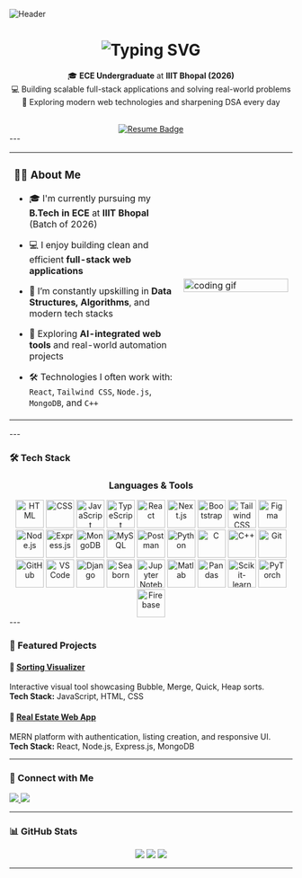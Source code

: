 ![Header](https://capsule-render.vercel.app/api?type=waving&color=gradient&height=100&section=header&text=Hi%2C+I'm+Pranjal+Verma&fontSize=30&fontAlign=50&fontColor=ffffff)

<h1 align="center">
  <img src="https://readme-typing-svg.herokuapp.com/?font=Righteous&size=35&center=true&vCenter=true&width=500&height=70&duration=4000&lines=Welcome+to+my+space+on+GitHub!;+Turning+ideas+into+reality+with+code!" alt="Typing SVG" />
</h1>

<div align="center">
  <p>
    🎓 <strong>ECE Undergraduate</strong> at <strong>IIIT Bhopal (2026)</strong><br/>
    💻 Building scalable full-stack applications and solving real-world problems<br/>
    🚀 Exploring modern web technologies and sharpening DSA every day
  </p>

  <br/>

  <a href="https://drive.google.com/file/d/10nJMLVd7Wjz4IN4SLNnpDIdXJarJ_5MX/view?usp=drive_link" target="_blank">
    <img src="https://img.shields.io/badge/View%20Resume-blue?style=for-the-badge&logo=google-drive" alt="Resume Badge"/>
  </a>
</div>
---

<table>
  <tr>
    <td width="60%">
      
### 👨‍💻 About Me

- 🎓 I'm currently pursuing my **B.Tech in ECE** at **IIIT Bhopal** (Batch of 2026)  
- 💻 I enjoy building clean and efficient **full-stack web applications**  
- 🧠 I’m constantly upskilling in **Data Structures, Algorithms**, and modern tech stacks  
- 🤖 Exploring **AI-integrated web tools** and real-world automation projects  
- 🛠️ Technologies I often work with: `React`, `Tailwind CSS`, `Node.js`, `MongoDB`, and `C++`

    </td>
    <td>
      <img src="https://cdn.dribbble.com/users/1162077/screenshots/3848914/programmer.gif" width="100%" alt="coding gif"/>
    </td>
  </tr>
</table>
---

### 🛠️ Tech Stack

<h3 align="center">Languages & Tools</h3>

<div align="center">
  <img src="https://raw.githubusercontent.com/marwin1991/profile-technology-icons/refs/heads/main/icons/html.png" width="50" title="HTML"/>
  <img src="https://raw.githubusercontent.com/marwin1991/profile-technology-icons/refs/heads/main/icons/css.png" width="50" title="CSS"/>
  <img src="https://raw.githubusercontent.com/marwin1991/profile-technology-icons/refs/heads/main/icons/javascript.png" width="50" title="JavaScript"/>
  <img src="https://raw.githubusercontent.com/marwin1991/profile-technology-icons/refs/heads/main/icons/typescript.png" width="50" title="TypeScript"/>
  <img src="https://upload.wikimedia.org/wikipedia/commons/a/a7/React-icon.svg" width="50" title="React"/>
  <img src="https://raw.githubusercontent.com/marwin1991/profile-technology-icons/refs/heads/main/icons/next_js.png" width="50" title="Next.js"/>
  <img src="https://upload.wikimedia.org/wikipedia/commons/b/b2/Bootstrap_logo.svg" width="50" title="Bootstrap"/>
  <img src="https://upload.wikimedia.org/wikipedia/commons/d/d5/Tailwind_CSS_Logo.svg" width="50" title="Tailwind CSS"/>
  <img src="https://logowik.com/content/uploads/images/figma.jpg" width="50" title="Figma"/>
  <img src="https://upload.wikimedia.org/wikipedia/commons/d/d9/Node.js_logo.svg" width="50" title="Node.js"/>
  <img src="https://upload.wikimedia.org/wikipedia/commons/6/64/Expressjs.png" width="50" title="Express.js"/>
  <img src="https://raw.githubusercontent.com/marwin1991/profile-technology-icons/refs/heads/main/icons/mongodb.png" width="50" title="MongoDB"/>
  <img src="https://1000logos.net/wp-content/uploads/2020/08/MySQL-Logo.jpg" width="50" title="MySQL"/>
  <img src="https://raw.githubusercontent.com/marwin1991/profile-technology-icons/refs/heads/main/icons/postman.png" width="50" title="Postman"/>
  <img src="https://raw.githubusercontent.com/marwin1991/profile-technology-icons/refs/heads/main/icons/python.png" width="50" title="Python"/>
  <img src="https://raw.githubusercontent.com/marwin1991/profile-technology-icons/refs/heads/main/icons/c.png" width="50" title="C"/>
  <img src="https://raw.githubusercontent.com/marwin1991/profile-technology-icons/refs/heads/main/icons/c++.png" width="50" title="C++"/>
  <img src="https://raw.githubusercontent.com/marwin1991/profile-technology-icons/refs/heads/main/icons/git.png" width="50" title="Git"/>
  <img src="https://raw.githubusercontent.com/marwin1991/profile-technology-icons/refs/heads/main/icons/github.png" width="50" title="GitHub"/>
  <img src="https://raw.githubusercontent.com/marwin1991/profile-technology-icons/refs/heads/main/icons/visual_studio_code.png" width="50" title="VS Code"/>
  <img src="https://www.svgrepo.com/show/353657/django-icon.svg" width="50" title="Django"/>
  <img src="https://avatars.githubusercontent.com/u/22799945?s=200&v=4" width="50" title="Seaborn"/>
  <img src="https://raw.githubusercontent.com/marwin1991/profile-technology-icons/refs/heads/main/icons/jupyter_notebook.png" width="50" title="Jupyter Notebook"/>
  <img src="https://upload.wikimedia.org/wikipedia/commons/2/21/Matlab_Logo.png" width="50" title="Matlab"/>
  <img src="https://pandas.pydata.org/static/img/pandas_mark.svg" width="50" title="Pandas"/>
  <img src="https://upload.wikimedia.org/wikipedia/commons/0/05/Scikit_learn_logo_small.svg" width="50" title="Scikit-learn"/>
  <img src="https://upload.wikimedia.org/wikipedia/commons/1/10/PyTorch_logo_icon.svg" width="50" title="PyTorch"/>
  <img src="https://firebase.google.com/downloads/brand-guidelines/PNG/logo-logomark.png" width="50" title="Firebase"/>
</div>
---

### 🌟 Featured Projects

#### 🧩 [Sorting Visualizer](https://github.com/pran-ekaiva006/sorting-project)  
Interactive visual tool showcasing Bubble, Merge, Quick, Heap sorts.  
**Tech Stack:** JavaScript, HTML, CSS

#### 🏡 [Real Estate Web App](https://github.com/pran-ekaiva006/real-estate)  
MERN platform with authentication, listing creation, and responsive UI.  
**Tech Stack:** React, Node.js, Express.js, MongoDB

---

### 🤝 Connect with Me

<p align="left">
  <a href="https://www.linkedin.com/in/pranjal-verma-74954325a/" target="_blank">
    <img src="https://img.shields.io/badge/LinkedIn-0A66C2?style=flat&logo=linkedin&logoColor=white"/>
  </a>
  <a href="mailto:pranjalverma975@gmail.com" target="_blank">
    <img src="https://img.shields.io/badge/Gmail-EA4335?style=flat&logo=gmail&logoColor=white"/>
  </a>
</p>

---

### 📊 GitHub Stats
<p align="center">
  <img src="https://github-readme-stats.vercel.app/api?username=pran-ekaiva006&show_icons=true&theme=tokyonight"/>
  <img src="https://github-readme-stats.vercel.app/api/top-langs/?username=pran-ekaiva006&layout=compact&theme=tokyonight"/>
  <img src="https://github-readme-streak-stats.herokuapp.com/?user=pran-ekaiva006&theme=tokyonight"/>
</p>

---